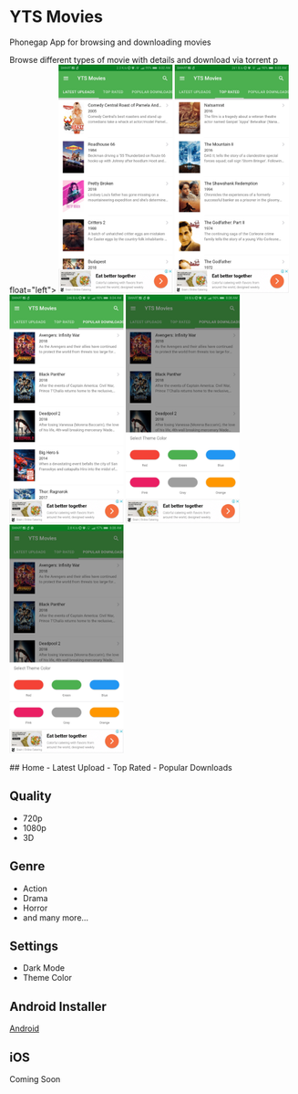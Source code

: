 # YTS Movies
Phonegap App for browsing and downloading movies

Browse different types of movie with details and download via torrent 
p float="left">
<img src="https://github.com/johndavemanuel/yts-movies/blob/master/screenshots/yts-movies-1.jpg" width="200">
<img src="https://github.com/johndavemanuel/yts-movies/blob/master/screenshots/yts-movies-2.jpg" width="200">
<img src="https://github.com/johndavemanuel/yts-movies/blob/master/screenshots/yts-movies-3.jpg" width="200">
<img src="https://github.com/johndavemanuel/yts-movies/blob/master/screenshots/yts-movies-4.jpg" width="200">
<img src="https://github.com/johndavemanuel/yts-movies/blob/master/screenshots/yts-movies-5.jpg" width="200">
</p>
## Home
- Latest Upload
- Top Rated
- Popular Downloads

## Quality
- 720p
- 1080p
- 3D

## Genre
- Action
- Drama
- Horror
- and many more...

## Settings
- Dark Mode
- Theme Color

## Android Installer
[Android](https://github.com/johndavemanuel/yts-movies/blob/master/app-debug.3394139.110.apk)

## iOS 
Coming Soon
